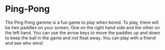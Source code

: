 # Ping-Pong
The Ping Pong gamme is a fun game to play when bored. To play,  there will be two paddles on your screen, One on the right hand side and the other on the left hand. You can use the arrow keys to move the paddles up and down to keep the ball in the game and not float away. You can play with a friend and see who wins!
